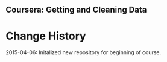 ## Coursera: Getting and Cleaning Data

# Change History
2015-04-06: Initalized new repository for beginning of course.
